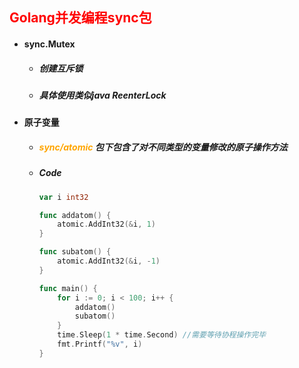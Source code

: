 ## <font color='red'>Golang并发编程sync包</font>





- #### sync.Mutex 

  - ##### 创建互斥锁

  - ##### 具体使用类似java ReenterLock









- #### 原子变量

  - ##### <font color='orange'>sync/atomic</font> 包下包含了对不同类型的变量修改的原子操作方法

  - ##### Code

    ```go
    var i int32
    
    func addatom() {
    	atomic.AddInt32(&i, 1)
    }
    
    func subatom() {
    	atomic.AddInt32(&i, -1)
    }
    
    func main() {
    	for i := 0; i < 100; i++ {
    		addatom()
    		subatom()
    	}
        time.Sleep(1 * time.Second) //需要等待协程操作完毕
    	fmt.Printf("%v", i)
    }
    ```

    

